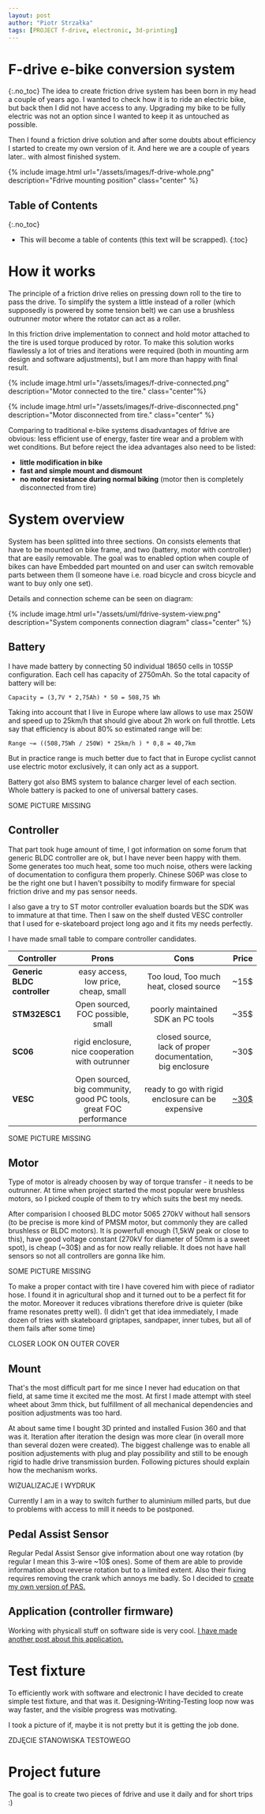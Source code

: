 ```yaml
---
layout: post
author: "Piotr Strzałka"
tags: [PROJECT f-drive, electronic, 3d-printing]
---
```

# F-drive e-bike conversion system
{:.no_toc}
The idea to create friction drive system has been born in my head a couple of years ago. I wanted to check how it is to ride an electric bike, but back then I did not have access to any. Upgrading my bike to be fully electric was not an option since I wanted to keep it as untouched as possible.

Then I found a friction drive solution and after some doubts about efficiency I started to create my own version of it. And here we are a couple of years later.. with almost finished system.


{% include image.html url="/assets/images/f-drive-whole.png" description="Fdrive mounting position" class="center" %}
<!-- <span class="pict ure-missing"> SOME PICTURE MISSING </span> -->

## Table of Contents
{:.no_toc}
* This will become a table of contents (this text will be scrapped).
{:toc}

# How it works
The principle of a friction drive relies on pressing down roll to the tire to pass the drive. To simplify the system a little instead of a roller (which supposedly is powered by some tension belt) we can use a brushless outrunner motor where the rotator can act as a roller.


In this friction drive implementation to connect and hold motor attached to the tire is used torque produced by rotor. To make this solution works flawlessly a lot of tries and iterations were required (both in mounting arm design and software adjustments), but I am more than happy with final result.

{% include image.html url="/assets/images/f-drive-connected.png" description="Motor connected to the tire." class="center"%}

{% include image.html url="/assets/images/f-drive-disconnected.png" description="Motor disconnected from tire." class="center" %}

Comparing to traditional e-bike systems disadvantages of fdrive are obvious: less efficient use of energy, faster tire wear and a problem with wet conditions. But before reject the idea advantages also need to be listed: 
- **little modification in bike**
- **fast and simple mount and dismount**
- **no motor resistance during normal biking** (motor then is completely disconnected from tire)

<!-- <img src="/assets/images/f-drive-whole.png" alt="f-drive-whole" class="center"/> -->

<!-- <img src="/assets/images/f-drive-connected.png" alt="f-drive-connected" class="center"/> -->

<!-- <img src="/assets/images/f-drive-disconnected.png" alt="f-drive-disconnected" class="center"/> -->





# System overview
System has been splitted into three sections. On consists elements that have to be mounted on bike frame, and two (battery, motor with controller) that are easily removable.
The goal was to enabled option when couple of bikes can have Embedded part mounted on and user can switch removable parts between them (I someone have i.e. road bicycle and cross bicycle and want to buy only one set).

Details and connection scheme can be seen on diagram:

{% include image.html url="/assets/uml/fdrive-system-view.png" description="System components connection diagram" class="center" %}

<!-- <img src="/assets/uml/fdrive-system-view.png" alt="pas-signal-graph" style="width: 500px" class="center"/> -->
## Battery

I have made battery by connecting 50 individual 18650 cells in 10S5P configuration. Each cell has capacity of 2750mAh. So the total capacity of battery will be:

```
Capacity = (3,7V * 2,75Ah) * 50 = 508,75 Wh 
```
Taking into account that I live in Europe where law allows to use max 250W and speed up to 25km/h that should give about 2h work on full throttle. Lets say that efficiency is about 80% so estimated range will be:


```
Range ~= ((508,75Wh / 250W) * 25km/h ) * 0,8 = 40,7km
```
But in practice range is much better due to fact that in Europe cyclist cannot use electric motor exclusively, it can only act as a support. 


Battery got also BMS system to balance charger level of each section. Whole battery is packed to one of universal battery cases.

<span class="picture-missing"> SOME PICTURE MISSING </span>


## Controller
That part took huge amount of time, I got information on some forum that generic BLDC controller are ok, but I have never been happy with them. Some generates too much heat, some too much noise, others were lacking of documentation to configura them properly. Chinese S06P was close to be the right one but I haven't possibilty to modify firmware for special friction drive and my pas sensor needs.

I also gave a try to ST motor controller evaluation boards but the SDK was to immature at that time. Then I saw on the shelf dusted VESC controller that I used for e-skateboard project long ago and it fits my needs perfectly.

I have made small table to compare controller candidates.


| Controller                        | Prons         | Cons  | Price |
| -------------                     |:-------------:| :-----:| ------:|
| **Generic BLDC<br>controller**    | easy access,<br> low price,<br> cheap, small | Too loud, Too much heat, closed source |   ~15$    |
| **STM32ESC1**                     | Open sourced,<br> FOC possible,<br> small|  poorly maintained SDK an PC tools |   ~35$    |
| **SC06**                          | rigid enclosure,<br> nice cooperation with outrunner      |    closed source,<br> lack of proper documentation,<br> big enclosure |   ~30$   |
| **VESC**                          | Open sourced, big community,<br> good PC tools, great FOC performance      | ready to go with rigid enclosure can be expensive |  [~30$](/2020/10/13/vesc-cost-sensitive-solution.html)   |

<span class="picture-missing"> SOME PICTURE MISSING </span>
## Motor
Type of motor is already choosen by way of torque transfer - it needs to be outrunner. At time when project started the most popular were brushless motors, so I picked couple of them to try which suits the best my needs.

After comparision I choosed BLDC motor 5065 270kV without hall sensors (to be precise is more kind of PMSM motor, but commonly they are called brushless or BLDC motors). It is powerfull enough (1,5kW peak or close to this), have good voltage constant (270kV for diameter of 50mm is a sweet spot), is cheap (~30$) and as for now really reliable. It does not have hall sensors so not all controllers are gonna like him.

<span class="picture-missing"> SOME PICTURE MISSING </span>

To make a proper contact with tire I have covered him with piece of radiator hose. I found it in agricultural shop and it turned out to be a perfect fit for the motor. Moreover it reduces vibrations therefore drive is quieter (bike frame resonates pretty well). (I didn't get that idea immediately, I made dozen of tries with skateboard griptapes, sandpaper, inner tubes, but all of them fails after some time)

<span class="picture-missing"> CLOSER LOOK ON OUTER COVER </span>

## Mount
That's the most difficult part for me since I never had education on that field, at same time it excited me the most.
At first I made attempt with steel wheet about 3mm thick, but fulfillment of all mechanical dependencies and position adjustments was too hard. 

At about same time I bought 3D printed and installed Fusion 360 and that was it. Iteration after iteration the design was more clear (in overall more than several dozen were created). The biggest challenge was to enable all position adjustements with plug and play possibility and still to be enough rigid to hadle drive transmission burden. Following pictures should explain how the mechanism works.

<span class="picture-missing"> WIZUALIZACJE I WYDRUK</span>

Currently I am in a way to switch further to aluminium milled parts, but due to problems with access to mill it needs to be postponed.

## Pedal Assist Sensor

Regular Pedal Assist Sensor give information about one way rotation (by regular I mean this 3-wire ~10$ ones). Some of them are able to provide information about reverse rotation but to a limited extent. Also their fixing requires removing the crank which annoys me badly. So I decided to [create my own version of PAS.](/2020/11/07/vesc-custom-application-pas.html)

## Application (controller firmware)

Working with physicall stuff on software side is very cool. [I have made another post about this application.](/2021/01/24/fdrive-application.html)

# Test fixture

To efficiently work with software and electronic I have decided to create simple test fixture, and that was it. Designing-Writing-Testing loop now was way faster, and the visible progress was motivating.

I took a picture of if, maybe it is not pretty but it is getting the job done.

<span class="picture-missing"> ZDJĘCIE STANOWISKA TESTOWEGO</span>

# Project future

The goal is to create two pieces of fdrive and use it daily and for short trips :)